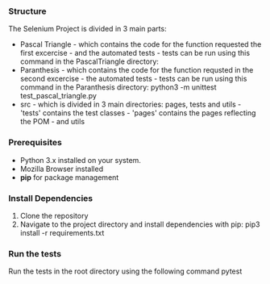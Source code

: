 ### Structure
The Selenium Project is divided in 3 main parts:
- Pascal Triangle 
        - which contains the code for the function requested the first excercise
        - and the automated tests
        - tests can be run using this command in the PascalTriangle directory: 
- Paranthesis
        - which contains the code for the function requsted in the second excercise
        - the automated tests 
        - tests can be run using this command in the Paranthesis directory: python3 -m unittest test_pascal_triangle.py
- src 
       - which is divided in 3 main directories: pages, tests and utils
            - 'tests' contains the test classes
            - 'pages' contains the pages reflecting the POM
            - and utils

### Prerequisites
- Python 3.x installed on your system.
- Mozilla Browser installed
- **pip** for package management

### Install Dependencies

1. Clone the repository
2. Navigate to the project directory and install dependencies with pip:
     pip3 install -r requirements.txt

### Run the tests
Run the tests in the root directory using the following command
    pytest
